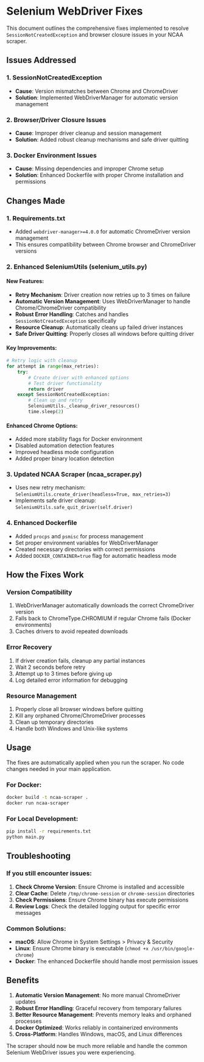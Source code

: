 # Selenium WebDriver Fixes

This document outlines the comprehensive fixes implemented to resolve `SessionNotCreatedException` and browser closure issues in your NCAA scraper.

## Issues Addressed

### 1. SessionNotCreatedException
- **Cause**: Version mismatches between Chrome and ChromeDriver
- **Solution**: Implemented WebDriverManager for automatic version management

### 2. Browser/Driver Closure Issues
- **Cause**: Improper driver cleanup and session management
- **Solution**: Added robust cleanup mechanisms and safe driver quitting

### 3. Docker Environment Issues
- **Cause**: Missing dependencies and improper Chrome setup
- **Solution**: Enhanced Dockerfile with proper Chrome installation and permissions

## Changes Made

### 1. Requirements.txt
- Added `webdriver-manager>=4.0.0` for automatic ChromeDriver version management
- This ensures compatibility between Chrome browser and ChromeDriver versions

### 2. Enhanced SeleniumUtils (selenium_utils.py)

#### New Features:
- **Retry Mechanism**: Driver creation now retries up to 3 times on failure
- **Automatic Version Management**: Uses WebDriverManager to handle Chrome/ChromeDriver compatibility
- **Robust Error Handling**: Catches and handles `SessionNotCreatedException` specifically
- **Resource Cleanup**: Automatically cleans up failed driver instances
- **Safe Driver Quitting**: Properly closes all windows before quitting driver

#### Key Improvements:
```python
# Retry logic with cleanup
for attempt in range(max_retries):
    try:
        # Create driver with enhanced options
        # Test driver functionality
        return driver
    except SessionNotCreatedException:
        # Clean up and retry
        SeleniumUtils._cleanup_driver_resources()
        time.sleep(2)
```

#### Enhanced Chrome Options:
- Added more stability flags for Docker environment
- Disabled automation detection features
- Improved headless mode configuration
- Added proper binary location detection

### 3. Updated NCAA Scraper (ncaa_scraper.py)
- Uses new retry mechanism: `SeleniumUtils.create_driver(headless=True, max_retries=3)`
- Implements safe driver cleanup: `SeleniumUtils.safe_quit_driver(self.driver)`

### 4. Enhanced Dockerfile
- Added `procps` and `psmisc` for process management
- Set proper environment variables for WebDriverManager
- Created necessary directories with correct permissions
- Added `DOCKER_CONTAINER=true` flag for automatic headless mode

## How the Fixes Work

### Version Compatibility
1. WebDriverManager automatically downloads the correct ChromeDriver version
2. Falls back to ChromeType.CHROMIUM if regular Chrome fails (Docker environments)
3. Caches drivers to avoid repeated downloads

### Error Recovery
1. If driver creation fails, cleanup any partial instances
2. Wait 2 seconds before retry
3. Attempt up to 3 times before giving up
4. Log detailed error information for debugging

### Resource Management
1. Properly close all browser windows before quitting
2. Kill any orphaned Chrome/ChromeDriver processes
3. Clean up temporary directories
4. Handle both Windows and Unix-like systems

## Usage

The fixes are automatically applied when you run the scraper. No code changes needed in your main application.

### For Docker:
```bash
docker build -t ncaa-scraper .
docker run ncaa-scraper
```

### For Local Development:
```bash
pip install -r requirements.txt
python main.py
```

## Troubleshooting

### If you still encounter issues:

1. **Check Chrome Version**: Ensure Chrome is installed and accessible
2. **Clear Cache**: Delete `/tmp/chrome-session` or `chrome-session` directories
3. **Check Permissions**: Ensure Chrome binary has execute permissions
4. **Review Logs**: Check the detailed logging output for specific error messages

### Common Solutions:
- **macOS**: Allow Chrome in System Settings > Privacy & Security
- **Linux**: Ensure Chrome binary is executable (`chmod +x /usr/bin/google-chrome`)
- **Docker**: The enhanced Dockerfile should handle most permission issues

## Benefits

1. **Automatic Version Management**: No more manual ChromeDriver updates
2. **Robust Error Handling**: Graceful recovery from temporary failures
3. **Better Resource Management**: Prevents memory leaks and orphaned processes
4. **Docker Optimized**: Works reliably in containerized environments
5. **Cross-Platform**: Handles Windows, macOS, and Linux differences

The scraper should now be much more reliable and handle the common Selenium WebDriver issues you were experiencing.
